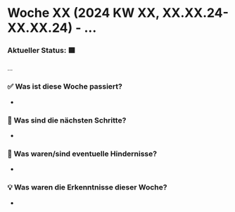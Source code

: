 # Woche XX (2024 KW XX, XX.XX.24-XX.XX.24) - ...

### Aktueller Status:  🟩

...

### ✅ Was ist diese Woche passiert?

- 

### 👣 Was sind die nächsten Schritte?

- 

### 🤺 Was waren/sind eventuelle Hindernisse?

- 

### 💡 Was waren die Erkenntnisse dieser Woche?

- 
